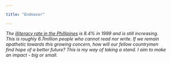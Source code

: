 ```yaml
---

title: "Endeavor" 

---
```


*The <a href="https://psa.gov.ph/content/functional-literacy-rate-estimated-916-percent-2019" target="_blank">illiteracy rate in the Phillipines</a> is 8.4% in 1999 and is still increasing. This is roughly 6.7million people who cannot read nor write. If we remain apathetic towards this growing concern, how will our fellow countrymen find hope of a better future? 
This is my way of taking a stand. I aim to make an impact - big or small.*
